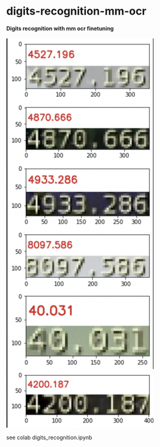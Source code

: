 # digits-recognition-mm-ocr
#### Digits recognition with mm ocr finetuning


![Image](images_for_readme/digits_ocr.png)

see colab digits_recognition.ipynb
